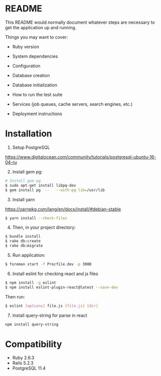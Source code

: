 # README

This README would normally document whatever steps are necessary to get the
application up and running.

Things you may want to cover:

* Ruby version

* System dependencies

* Configuration

* Database creation

* Database initialization

* How to run the test suite

* Services (job queues, cache servers, search engines, etc.)

* Deployment instructions

# Installation

1. Setup PostgreSQL

  https://www.digitalocean.com/community/tutorials/postgresql-ubuntu-16-04-ru

2. Install gem pg:

  ```sh
  # Install gem pg
  $ sudo apt-get install libpq-dev
  $ gem install pg  --   --with-pg-lib=/usr/lib
  ```
3. Install yarn

  https://yarnpkg.com/lang/en/docs/install/#debian-stable

  ```sh
  $ yarn install --check-files
  ```

4. Then, in your project directory:

  ```sh
  $ bundle install
  $ rake db:create
  $ rake db:migrate
  ```

5. Run application: 

  ```sh
  $ foreman start -f Procfile.dev -p 3000
  ```
6. Install eslint for checking react and js files

  ```sh
  $ npm install -g eslint
  $ npm install eslint-plugin-react@latest --save-dev
  ```
  Then run:
  ```sh
  $ eslint [options] file.js [file.js] [dir]
  ```

7.  Install query-string for parse in react

  ```sh
  npm install query-string
  ```
# Compatibility

* Ruby 2.6.3
* Rails 5.2.3
* PostgreSQL 11.4